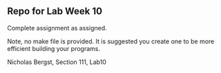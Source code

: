 ## Repo for Lab Week 10
Complete assignment as assigned.

Note, no make file is provided.  It is suggested you create one to be more efficient building your programs.

Nicholas Bergst, Section 111, Lab10